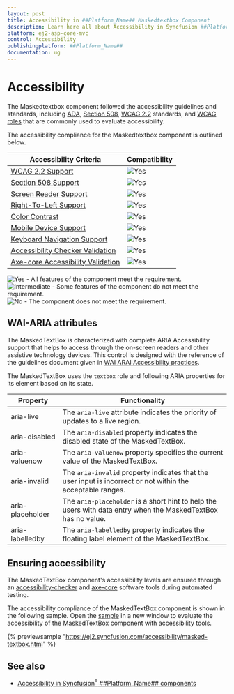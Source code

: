 ```yaml
---
layout: post
title: Accessibility in ##Platform_Name## Maskedtextbox Component
description: Learn here all about Accessibility in Syncfusion ##Platform_Name## Maskedtextbox component of Syncfusion Essential JS 2 and more.
platform: ej2-asp-core-mvc
control: Accessibility
publishingplatform: ##Platform_Name##
documentation: ug
---
```



# Accessibility

The Maskedtextbox component followed the accessibility guidelines and standards, including [ADA](https://www.ada.gov/), [Section 508](https://www.section508.gov/), [WCAG 2.2](https://www.w3.org/TR/WCAG22/) standards, and [WCAG roles](https://www.w3.org/TR/wai-aria/#roles) that are commonly used to evaluate accessibility.

The accessibility compliance for the Maskedtextbox component is outlined below.

| Accessibility Criteria | Compatibility |
| -- | -- |
| [WCAG 2.2 Support](../common/accessibility#accessibility-standards) | <img src="https://cdn.syncfusion.com/content/images/documentation/full.png" alt="Yes"> |
| [Section 508 Support](../common/accessibility#accessibility-standards) | <img src="https://cdn.syncfusion.com/content/images/documentation/full.png" alt="Yes"> |
| [Screen Reader Support](../common/accessibility#screen-reader-support) | <img src="https://cdn.syncfusion.com/content/images/documentation/full.png" alt="Yes"> |
| [Right-To-Left Support](../common/accessibility#right-to-left-support) | <img src="https://cdn.syncfusion.com/content/images/documentation/full.png" alt="Yes"> |
| [Color Contrast](../common/accessibility#color-contrast) | <img src="https://cdn.syncfusion.com/content/images/documentation/full.png" alt="Yes"> |
| [Mobile Device Support](../common/accessibility#mobile-device-support) | <img src="https://cdn.syncfusion.com/content/images/documentation/full.png" alt="Yes"> |
| [Keyboard Navigation Support](../common/accessibility#keyboard-navigation-support) | <img src="https://cdn.syncfusion.com/content/images/documentation/full.png" alt="Yes"> |
| [Accessibility Checker Validation](../common/accessibility#ensuring-accessibility) | <img src="https://cdn.syncfusion.com/content/images/documentation/full.png" alt="Yes"> |
| [Axe-core Accessibility Validation](../common/accessibility#ensuring-accessibility) | <img src="https://cdn.syncfusion.com/content/images/documentation/full.png" alt="Yes"> |

<style>
    .post .post-content img {
        display: inline-block;
        margin: 0.5em 0;
    }
</style>
<div><img src="https://cdn.syncfusion.com/content/images/documentation/full.png" alt="Yes"> - All features of the component meet the requirement.</div>

<div><img src="https://cdn.syncfusion.com/content/images/documentation/partial.png" alt="Intermediate"> - Some features of the component do not meet the requirement.</div>

<div><img src="https://cdn.syncfusion.com/content/images/documentation/not-supported.png" alt="No"> - The component does not meet the requirement.</div>

## WAI-ARIA attributes

The MaskedTextBox is characterized with complete ARIA Accessibility support that helps to access through the on-screen readers and other assistive technology devices. This control is designed with the reference of the guidelines document given in [WAI ARAI Accessibility practices](http://www.w3.org/WAI/PF/aria-practices/).

The MaskedTextBox uses the `textbox` role and following ARIA properties for its element based on its state.

| **Property** | **Functionality** |
| --- | --- |
| aria-live | The `aria-live` attribute indicates the priority of updates to a live region. |
| aria-disabled | The `aria-disabled` property indicates the disabled state of the MaskedTextBox. |
| aria-valuenow | The `aria-valuenow` property specifies the current value of the MaskedTextBox. |
| aria-invalid | The `aria-invalid` property indicates that the user input is incorrect or not within the acceptable ranges. |
| aria-placeholder | The `aria-placeholder` is a short hint to help the users with data entry when the MaskedTextBox has no value. |
| aria-labelledby | The `aria-labelledby` property indicates the floating label element of the MaskedTextBox. |

## Ensuring accessibility

The MaskedTextBox component's accessibility levels are ensured through an [accessibility-checker](https://www.npmjs.com/package/accessibility-checker) and [axe-core](https://www.npmjs.com/package/axe-core) software tools during automated testing.

The accessibility compliance of the MaskedTextBox component is shown in the following sample. Open the [sample](https://ej2.syncfusion.com/accessibility/masked-textbox.html) in a new window to evaluate the accessibility of the MaskedTextBox component with accessibility tools.

{% previewsample "https://ej2.syncfusion.com/accessibility/masked-textbox.html" %}

## See also

* [Accessibility in Syncfusion<sup style="font-size:70%">&reg;</sup> ##Platform_Name## components](../common/accessibility)